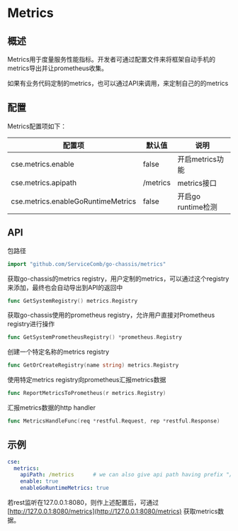 # Metrics
## 概述

Metrics用于度量服务性能指标。开发者可通过配置文件来将框架自动手机的metrics导出并让prometheus收集。

如果有业务代码定制的metrics，也可以通过API来调用，来定制自己的的metrics

## 配置

Metrics配置项如下：

| 配置项 | 默认值 | 说明 |
| --- | --- | --- |
| cse.metrics.enable | false | 开启metrics功能 |
| cse.metrics.apipath | /metrics | metrics接口 |
| cse.metrics.enableGoRuntimeMetrics | false | 开启go runtime检测 |

## API

包路径

```go
import "github.com/ServiceComb/go-chassis/metrics"
```

获取go-chassis的metrics registry，用户定制的metrics，可以通过这个registry来添加，最终也会自动导出到API的返回中

```go
func GetSystemRegistry() metrics.Registry
```

获取go-chassis使用的prometheus registry，允许用户直接对Prometheus registry进行操作

```go
func GetSystemPrometheusRegistry() *prometheus.Registry
```

创建一个特定名称的metrics registry

```go
func GetOrCreateRegistry(name string) metrics.Registry
```

使用特定metrics registry向prometheus汇报metrics数据

```go
func ReportMetricsToPrometheus(r metrics.Registry)
```

汇报metrics数据的http handler

```go
func MetricsHandleFunc(req *restful.Request, rep *restful.Response)
```

## 示例

```yaml
cse:
  metrics:
    apiPath: /metrics      # we can also give api path having prefix "/" ,like /adas/metrics
    enable: true
    enableGoRuntimeMetrics: true
```

若rest监听在127.0.0.1:8080，则作上述配置后，可通过 [http://127.0.0.1:8080/metrics](http://127.0.0.1:8080/metrics) 获取metrics数据。

